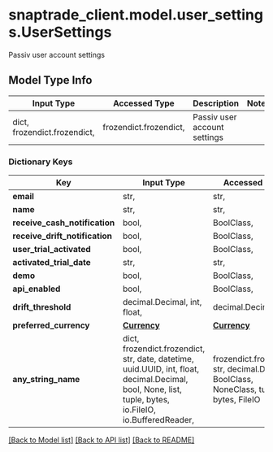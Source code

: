 # snaptrade_client.model.user_settings.UserSettings

Passiv user account settings

## Model Type Info
Input Type | Accessed Type | Description | Notes
------------ | ------------- | ------------- | -------------
dict, frozendict.frozendict,  | frozendict.frozendict,  | Passiv user account settings | 

### Dictionary Keys
Key | Input Type | Accessed Type | Description | Notes
------------ | ------------- | ------------- | ------------- | -------------
**email** | str,  | str,  |  | [optional] 
**name** | str,  | str,  |  | [optional] 
**receive_cash_notification** | bool,  | BoolClass,  |  | [optional] 
**receive_drift_notification** | bool,  | BoolClass,  |  | [optional] 
**user_trial_activated** | bool,  | BoolClass,  |  | [optional] 
**activated_trial_date** | str,  | str,  |  | [optional] 
**demo** | bool,  | BoolClass,  |  | [optional] 
**api_enabled** | bool,  | BoolClass,  |  | [optional] 
**drift_threshold** | decimal.Decimal, int, float,  | decimal.Decimal,  |  | [optional] 
**preferred_currency** | [**Currency**](Currency.md) | [**Currency**](Currency.md) |  | [optional] 
**any_string_name** | dict, frozendict.frozendict, str, date, datetime, uuid.UUID, int, float, decimal.Decimal, bool, None, list, tuple, bytes, io.FileIO, io.BufferedReader,  | frozendict.frozendict, str, decimal.Decimal, BoolClass, NoneClass, tuple, bytes, FileIO | any string name can be used but the value must be the correct type | [optional]

[[Back to Model list]](../../README.md#documentation-for-models) [[Back to API list]](../../README.md#documentation-for-api-endpoints) [[Back to README]](../../README.md)

